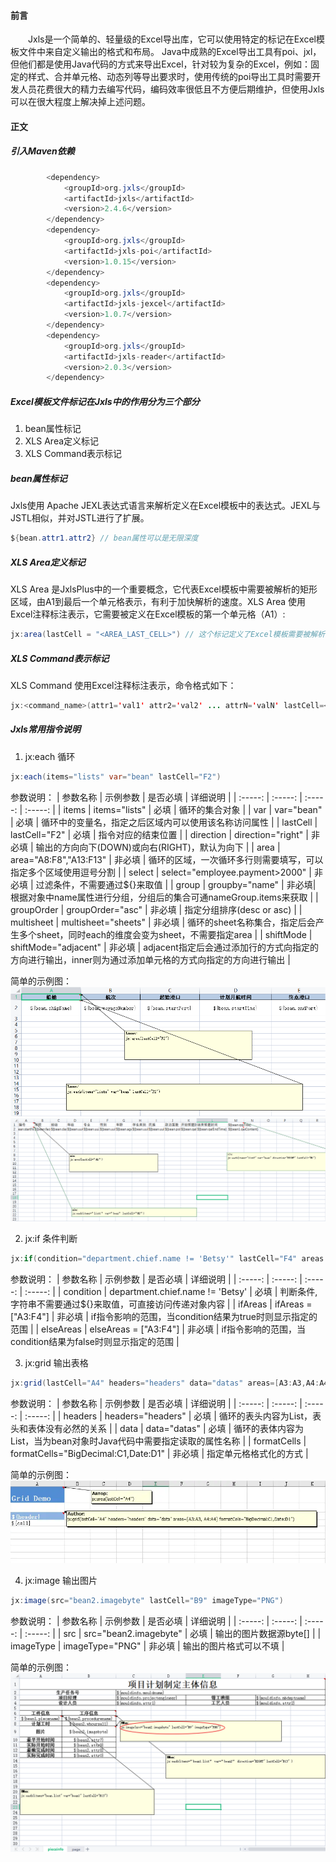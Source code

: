 #### 前言
&emsp;&emsp;Jxls是一个简单的、轻量级的Excel导出库，它可以使用特定的标记在Excel模板文件中来自定义输出的格式和布局。
Java中成熟的Excel导出工具有poi、jxl，但他们都是使用Java代码的方式来导出Excel，针对较为复杂的Excel，例如：固定的样式、合并单元格、动态列等导出要求时，使用传统的poi导出工具时需要开发人员花费很大的精力去编写代码，编码效率很低且不方便后期维护，但使用Jxls可以在很大程度上解决掉上述问题。

#### 正文

##### 引入Maven依赖
```java
		<dependency>
			<groupId>org.jxls</groupId>
			<artifactId>jxls</artifactId>
			<version>2.4.6</version>
		</dependency>
		<dependency>
			<groupId>org.jxls</groupId>
			<artifactId>jxls-poi</artifactId>
			<version>1.0.15</version>
		</dependency>
		<dependency>
			<groupId>org.jxls</groupId>
			<artifactId>jxls-jexcel</artifactId>
			<version>1.0.7</version>
		</dependency>
		<dependency>
			<groupId>org.jxls</groupId>
			<artifactId>jxls-reader</artifactId>
			<version>2.0.3</version>
		</dependency>
```

##### Excel模板文件标记在Jxls中的作用分为三个部分
1. bean属性标记
2. XLS Area定义标记
3. XLS Command表示标记

##### bean属性标记
Jxls使用 Apache JEXL表达式语言来解析定义在Excel模板中的表达式。JEXL与JSTL相似，并对JSTL进行了扩展。
```java
${bean.attr1.attr2} // bean属性可以是无限深度
```

##### XLS Area定义标记
XLS Area 是JxlsPlus中的一个重要概念，它代表Excel模板中需要被解析的矩形区域，由A1到最后一个单元格表示，有利于加快解析的速度。XLS Area 使用Excel注释标注表示，它需要被定义在Excel模板的第一个单元格（A1）:
```java
jx:area(lastCell = "<AREA_LAST_CELL>") // 这个标记定义了Excel模板需要被解析的矩形区域为：A1到<AREA_LAST_CELL>
```
##### XLS Command表示标记
XLS Command 使用Excel注释标注表示，命令格式如下：
```java
jx:<command_name>(attr1='val1' attr2='val2' ... attrN='valN' lastCell=<last_cell> areas=["<command_area1>", "<command_area2", ... "<command_areaN>"])
```
##### Jxls常用指令说明
1. jx:each 循环
```java
jx:each(items="lists" var="bean" lastCell="F2")
```
参数说明：
| 参数名称 | 示例参数 | 是否必填  | 详细说明 |
| :-----: | :-----: | :-----: | :-----: | 
| items | items="lists" | 必填 | 循环的集合对象 |
| var | var="bean" | 必填 | 循环中的变量名，指定之后区域内可以使用该名称访问属性 |
| lastCell | lastCell="F2" | 必填 | 指令对应的结束位置 | 
| direction | direction="right" | 非必填 | 输出的方向向下(DOWN)或向右(RIGHT)，默认为向下 |
| area | area="A8:F8","A13:F13" | 非必填 | 循环的区域，一次循环多行则需要填写，可以指定多个区域使用逗号分割 |
| select | select="employee.payment>2000" | 非必填 | 过滤条件，不需要通过${}来取值 |
| group | groupby="name" | 非必填| 根据对象中name属性进行分组，分组后的集合可通nameGroup.items来获取 |
| groupOrder | groupOrder="asc" | 非必填 | 指定分组排序(desc or asc) |
| multisheet | multisheet="sheets" | 非必填 | 循环的sheet名称集合，指定后会产生多个sheet，同时each的维度会变为sheet，不需要指定area |
| shiftMode | shiftMode="adjacent" | 非必填 | adjacent指定后会通过添加行的方式向指定的方向进行输出，inner则为通过添加单元格的方式向指定的方向进行输出 |

简单的示例图：  
![image](images/jx-each.png)
![image](images/jx-each2.png)  

2. jx:if 条件判断
```java
jx:if(condition="department.chief.name != 'Betsy'" lastCell="F4" areas = ["A3:F4"])
```
参数说明：
| 参数名称 | 示例参数 | 是否必填  | 详细说明 |
| :-----: | :-----: | :-----: | :-----: | 
| condition | department.chief.name != 'Betsy' | 必填 | 判断条件,字符串不需要通过${}来取值，可直接访问传递对象内容 |
| ifAreas | ifAreas = ["A3:F4"] | 非必填 | if指令影响的范围，当condition结果为true时则显示指定的范围 |
| elseAreas | elseAreas = ["A3:F4"] | 非必填 | if指令影响的范围，当condition结果为false时则显示指定的范围 |

3. jx:grid 输出表格
```java
jx:grid(lastCell="A4" headers="headers" data="datas" areas=[A3:A3,A4:A4] formatCells="BigDecimal:C1,Date:D1")
```
参数说明：
| 参数名称 | 示例参数 | 是否必填  | 详细说明 |
| :-----: | :-----: | :-----: | :-----: | 
| headers | headers="headers" | 必填 | 循环的表头内容为List，表头和表体没有必然的关系 |
| data | data="datas" | 必填 | 循环的表体内容为List，当为bean对象时Java代码中需要指定读取的属性名称 |
| formatCells | formatCells="BigDecimal:C1,Date:D1" | 非必填 | 指定单元格格式化的方式 |

简单的示例图：  
![image](images/jx-grid.png)  

4. jx:image 输出图片
```java
jx:image(src="bean2.imagebyte" lastCell="B9" imageType="PNG")
```
参数说明：
| 参数名称 | 示例参数 | 是否必填  | 详细说明 |
| :-----: | :-----: | :-----: | :-----: | 
| src | src="bean2.imagebyte" | 必填 | 输出的图片数据源byte[] |
| imageType | imageType="PNG" | 非必填 | 输出的图片格式可以不填 |

简单的示例图：  
![image](images/jx-image.png)








